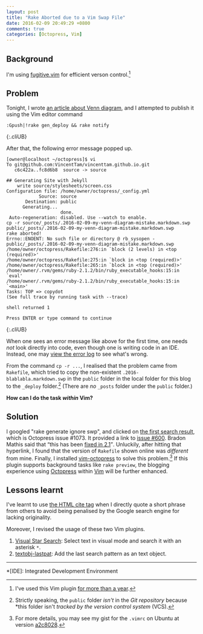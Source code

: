 ```yaml
---
layout: post
title: "Rake Aborted due to a Vim Swap File"
date: 2016-02-09 20:49:29 +0800
comments: true
categories: [Octopress, Vim]
---
```


Background
---

I'm using [fugitive.vim] for efficient verson control.[^pp1]

Problem
---

Tonight, I wrote [an article about Venn diagram][pp2], and I attempted
to publish it using the Vim editor command

    :Gpush|!rake gen_deploy && rake notify
{:.cliUB}

After that, the following error message popped up.

    [owner@localhost ~/octopress]$ vi
    To git@github.com:VincentTam/vincenttam.github.io.git
       c6c422a..fc8d6b8  source -> source

    ## Generating Site with Jekyll
        write source/stylesheets/screen.css
    Configuration file: /home/owner/octopress/_config.yml
                Source: source
           Destination: public
          Generating... 
                        done.
     Auto-regeneration: disabled. Use --watch to enable.
    cp -r source/_posts/.2016-02-09-my-venn-diagram-mistake.markdown.swp public/_posts/.2016-02-09-my-venn-diagram-mistake.markdown.swp
    rake aborted!
    Errno::ENOENT: No such file or directory @ rb_sysopen - public/_posts/.2016-02-09-my-venn-diagram-mistake.markdown.swp
    /home/owner/octopress/Rakefile:276:in `block (2 levels) in <top (required)>'
    /home/owner/octopress/Rakefile:275:in `block in <top (required)>'
    /home/owner/octopress/Rakefile:265:in `block in <top (required)>'
    /home/owner/.rvm/gems/ruby-2.1.2/bin/ruby_executable_hooks:15:in `eval'
    /home/owner/.rvm/gems/ruby-2.1.2/bin/ruby_executable_hooks:15:in `<main>'
    Tasks: TOP => copydot
    (See full trace by running task with --trace)

    shell returned 1

    Press ENTER or type command to continue
{:.cliUB}

When one sees an error message like above for the first time, one
needs *not* look directly into code, even though one is writing code
in an IDE.  Instead, one may [view the error log][log] to see what's
wrong.

From the command `cp -r ...`, I realised that the problem came from
`Rakefile`, which tried to copy the non-existent
`.2016-blablabla.markdown.swp` in the `public` folder in the local
folder for this blog to the `_deploy` folder.[^gitrepo]  (There are
*no* `_posts` folder under the `public` folder.)

**How can I do the task *within* Vim?**

<!-- more -->

Solution
---

I googled "rake generate ignore swp", and clicked on
[the first search result][1st], which is Octopress issue #1073.  It
provided a link to [issue #600][i600].  Bradon Mathis said that <q
cite="https://github.com/imathis/octopress/blob/2.1/Rakefile#L265">this
has been [fixed in 2.1][fixed21]</q>.  Unluckily, after hitting that
hyperlink, I found that the version of `Rakefile` shown online was
*different* from mine. Finally, I installed [vim-octopress] to solve
this problem.[^installation]  If this plugin supports background tasks
like `rake preview`, the blogging experience using [Octopress] within
[Vim] will be further enhanced.

Lessons learnt
---

I've learnt to use [the HTML cite tag][citetag] when I directly quote
a short phrase from others to avoid being penalised by the Google
search engine for lacking originality.

Moreover, I revised the usage of these two Vim plugins.

1. [Visual Star Search][visual-star-search]: Select text in visual
   mode and search it with an asterisk `*`.
2. [textobj-lastpat][lastpat]: Add the last search pattern as an text
   object.

---
[^pp1]: I've used this Vim plugin [for more than a year][pp1].
[^gitrepo]:
    Strictly speaking, the `public` folder *isn't* in the *Git
    repository* because *this folder isn't *tracked by the version
    control system* (VCS).

[^installation]:
    For more details, you may see my gist for the `.vimrc` on Ubuntu
    at version [a2c8028][installation].

[fugitive.vim]: https://github.com/tpope/vim-fugitive "a Git wrapper in Vim"
[pp1]: /blog/2016/02/09/my-venn-diagram-mistake/#fugitivevim
[pp2]: /blog/2016/02/09/my-venn-diagram-mistake/
[log]: http://polymerhk.com/articles/2016/02/03/27363/
[1st]: https://github.com/imathis/octopress/issues/1073
[i600]: https://github.com/imathis/octopress/issues/600
[fixed21]: https://github.com/imathis/octopress/blob/2.1/Rakefile#L265
[vim-octopress]: https://github.com/tangledhelix/vim-octopress
[installation]: https://goo.gl/2Uq5AU
[Octopress]: http://octopress.org
[Vim]: http://www.vim.org
[citetag]: http://www.w3schools.com/tags/att_q_cite.asp
[visual-star-search]: https://github.com/bronson/vim-visual-star-search
[lastpat]: https://github.com/kana/vim-textobj-lastpat

*[IDE]: Integrated Development Environment
